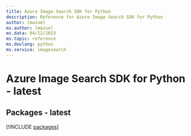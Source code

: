 ```yaml
---
title: Azure Image Search SDK for Python
description: Reference for Azure Image Search SDK for Python
author: lmazuel
ms.author: lmazuel
ms.data: 04/12/2023
ms.topic: reference
ms.devlang: python
ms.service: imagesearch
---
```

# Azure Image Search SDK for Python - latest
## Packages - latest
[!INCLUDE [packages](image-search-index.md)]
